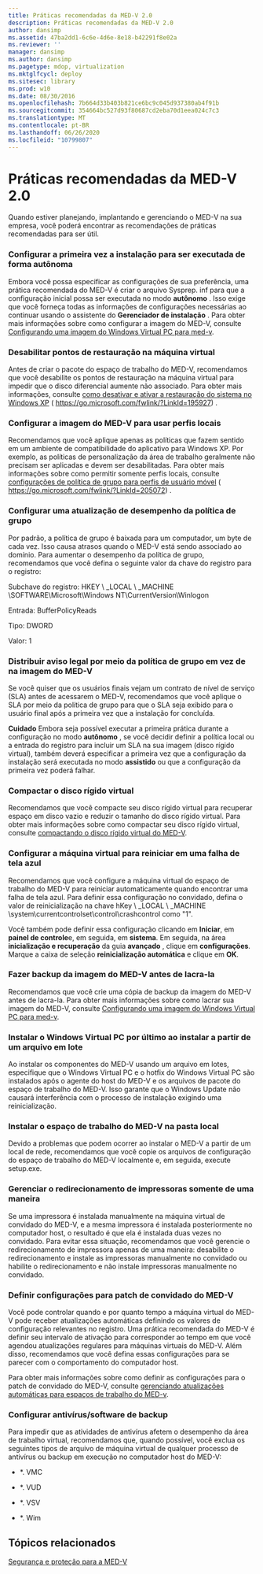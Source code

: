 ```yaml
---
title: Práticas recomendadas da MED-V 2.0
description: Práticas recomendadas da MED-V 2.0
author: dansimp
ms.assetid: 47ba2dd1-6c6e-4d6e-8e18-b42291f8e02a
ms.reviewer: ''
manager: dansimp
ms.author: dansimp
ms.pagetype: mdop, virtualization
ms.mktglfcycl: deploy
ms.sitesec: library
ms.prod: w10
ms.date: 08/30/2016
ms.openlocfilehash: 7b664d33b403b821ce6bc9c045d937380ab4f91b
ms.sourcegitcommit: 354664bc527d93f80687cd2eba70d1eea024c7c3
ms.translationtype: MT
ms.contentlocale: pt-BR
ms.lasthandoff: 06/26/2020
ms.locfileid: "10799807"
---
```

# Práticas recomendadas da MED-V 2.0


Quando estiver planejando, implantando e gerenciando o MED-V na sua empresa, você poderá encontrar as recomendações de práticas recomendadas para ser útil.

### Configurar a primeira vez a instalação para ser executada de forma autônoma

Embora você possa especificar as configurações de sua preferência, uma prática recomendada do MED-V é criar o arquivo Sysprep. inf para que a configuração inicial possa ser executada no modo **autônomo** . Isso exige que você forneça todas as informações de configurações necessárias ao continuar usando o assistente do **Gerenciador de instalação** . Para obter mais informações sobre como configurar a imagem do MED-V, consulte [Configurando uma imagem do Windows Virtual PC para med-v](configuring-a-windows-virtual-pc-image-for-med-v.md).

### Desabilitar pontos de restauração na máquina virtual

Antes de criar o pacote do espaço de trabalho do MED-V, recomendamos que você desabilite os pontos de restauração na máquina virtual para impedir que o disco diferencial aumente não associado. Para obter mais informações, consulte [como desativar e ativar a restauração do sistema no Windows XP](https://go.microsoft.com/fwlink/?LinkId=195927) ( https://go.microsoft.com/fwlink/?LinkId=195927) .

### Configurar a imagem do MED-V para usar perfis locais

Recomendamos que você aplique apenas as políticas que fazem sentido em um ambiente de compatibilidade do aplicativo para Windows XP. Por exemplo, as políticas de personalização da área de trabalho geralmente não precisam ser aplicadas e devem ser desabilitadas. Para obter mais informações sobre como permitir somente perfis locais, consulte [configurações de política de grupo para perfis de usuário móvel](https://go.microsoft.com/fwlink/?LinkId=205072) ( https://go.microsoft.com/fwlink/?LinkId=205072) .

### Configurar uma atualização de desempenho da política de grupo

Por padrão, a política de grupo é baixada para um computador, um byte de cada vez. Isso causa atrasos quando o MED-V está sendo associado ao domínio. Para aumentar o desempenho da política de grupo, recomendamos que você defina o seguinte valor da chave do registro para o registro:

Subchave do registro: HKEY \ _LOCAL \ _MACHINE \\SOFTWARE\\Microsoft\\Windows NT\\CurrentVersion\\Winlogon

Entrada: BufferPolicyReads

Tipo: DWORD

Valor: 1

### Distribuir aviso legal por meio da política de grupo em vez de na imagem do MED-V

Se você quiser que os usuários finais vejam um contrato de nível de serviço (SLA) antes de acessarem o MED-V, recomendamos que você aplique o SLA por meio da política de grupo para que o SLA seja exibido para o usuário final após a primeira vez que a instalação for concluída.

**Cuidado**  Embora seja possível executar a primeira prática durante a configuração no modo **autônomo** , se você decidir definir a política local ou a entrada do registro para incluir um SLA na sua imagem (disco rígido virtual), também deverá especificar a primeira vez que a configuração da instalação será executada no modo **assistido** ou que a configuração da primeira vez poderá falhar.

 

### Compactar o disco rígido virtual

Recomendamos que você compacte seu disco rígido virtual para recuperar espaço em disco vazio e reduzir o tamanho do disco rígido virtual. Para obter mais informações sobre como compactar seu disco rígido virtual, consulte [compactando o disco rígido virtual do MED-V](compacting-the-med-v-virtual-hard-disk.md).

### Configurar a máquina virtual para reiniciar em uma falha de tela azul

Recomendamos que você configure a máquina virtual do espaço de trabalho do MED-V para reiniciar automaticamente quando encontrar uma falha de tela azul. Para definir essa configuração no convidado, defina o valor de reinicialização na chave hKey \ _LOCAL \ _MACHINE \\system\\currentcontrolset\\control\\crashcontrol como "1".

Você também pode definir essa configuração clicando em **Iniciar**, em **painel de controle**e, em seguida, em **sistema**. Em seguida, na área **inicialização e recuperação** da guia **avançado** , clique em **configurações**. Marque a caixa de seleção **reinicialização automática** e clique em **OK**.

### Fazer backup da imagem do MED-V antes de lacra-la

Recomendamos que você crie uma cópia de backup da imagem do MED-V antes de lacra-la. Para obter mais informações sobre como lacrar sua imagem do MED-V, consulte [Configurando uma imagem do Windows Virtual PC para med-v](configuring-a-windows-virtual-pc-image-for-med-v.md).

### Instalar o Windows Virtual PC por último ao instalar a partir de um arquivo em lote

Ao instalar os componentes do MED-V usando um arquivo em lotes, especifique que o Windows Virtual PC e o hotfix do Windows Virtual PC são instalados após o agente do host do MED-V e os arquivos de pacote do espaço de trabalho do MED-V. Isso garante que o Windows Update não causará interferência com o processo de instalação exigindo uma reinicialização.

### Instalar o espaço de trabalho do MED-V na pasta local

Devido a problemas que podem ocorrer ao instalar o MED-V a partir de um local de rede, recomendamos que você copie os arquivos de configuração do espaço de trabalho do MED-V localmente e, em seguida, execute setup.exe.

### <a href="" id="manage-printer-redirection-in-one-manner-only-"></a>Gerenciar o redirecionamento de impressoras somente de uma maneira

Se uma impressora é instalada manualmente na máquina virtual de convidado do MED-V, e a mesma impressora é instalada posteriormente no computador host, o resultado é que ela é instalada duas vezes no convidado. Para evitar essa situação, recomendamos que você gerencie o redirecionamento de impressora apenas de uma maneira: desabilite o redirecionamento e instale as impressoras manualmente no convidado ou habilite o redirecionamento e não instale impressoras manualmente no convidado.

### <a href="" id="configure-settings-for-med-v-guest-patching-"></a>Definir configurações para patch de convidado do MED-V

Você pode controlar quando e por quanto tempo a máquina virtual do MED-V pode receber atualizações automáticas definindo os valores de configuração relevantes no registro. Uma prática recomendada do MED-V é definir seu intervalo de ativação para corresponder ao tempo em que você agendou atualizações regulares para máquinas virtuais do MED-V. Além disso, recomendamos que você defina essas configurações para se parecer com o comportamento do computador host.

Para obter mais informações sobre como definir as configurações para o patch de convidado do MED-V, consulte [gerenciando atualizações automáticas para espaços de trabalho do MED-v](managing-automatic-updates-for-med-v-workspaces.md).

### Configurar antivírus/software de backup

Para impedir que as atividades de antivírus afetem o desempenho da área de trabalho virtual, recomendamos que, quando possível, você exclua os seguintes tipos de arquivo de máquina virtual de qualquer processo de antivírus ou backup em execução no computador host do MED-V:

-   \*. VMC

-   \*. VUD

-   \*. VSV

-   \*. Wim

## Tópicos relacionados


[Segurança e proteção para a MED-V](security-and-protection-for-med-v.md)

 

 





